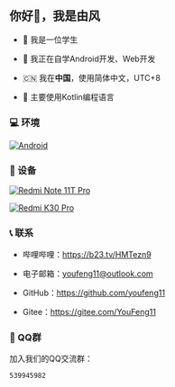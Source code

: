 ## 你好👋，我是由风

- 👻 我是一位学生

- 🌱 我正在自学Android开发、Web开发

- 🇨🇳 我在**中国**，使用简体中文，UTC+8

- 🤖 主要使用Kotlin编程语言

### 💻 环境

[![Android](https://img.shields.io/badge/Android-00C000?style=flat-square&logo=android&logoColor=FFFFFF&labelColor=00C000)](https://www.android.com) 

### 📱 设备

[![Redmi Note 11T Pro](https://img.shields.io/badge/Redmi%20Note%2011T%20Pro-FF6900?style=flat-square&logo=xiaomi&logoColor=FFFFFF&labelColor=FF6900)](https://www.mi.com/redminote11t-pro)

[![Redmi K30 Pro](https://img.shields.io/badge/Redmi%20K30%20Pro-FF6900?style=flat-square&logo=xiaomi&logoColor=FFFFFF&labelColor=FF6900)](https://www.mi.com/redmik30pro)

### 📞 联系

- 哔哩哔哩：https://b23.tv/HMTezn9

- 电子邮箱：[youfeng11@outlook.com](mailto:youfeng11@outlook.com)

- GitHub：https://github.com/youfeng11

- Gitee：https://gitee.com/YouFeng11

### 🐧 QQ群

加入我们的QQ交流群：
```
539945982
